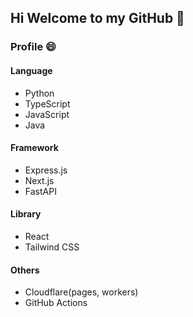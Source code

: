 ## Hi Welcome to my GitHub 👋

### Profile 😄
#### Language
- Python
- TypeScript
- JavaScript
- Java

#### Framework
- Express.js
- Next.js
- FastAPI

#### Library
- React
- Tailwind CSS

#### Others
- Cloudflare(pages, workers)
- GitHub Actions

<!--
**apple-computer-machintosh/apple-computer-machintosh** is a ✨ _special_ ✨ repository because its `README.md` (this file) appears on your GitHub profile.

Here are some ideas to get you started:

- 🔭 I’m currently working on ...
- 🌱 I’m currently learning ...
- 👯 I’m looking to collaborate on ...
- 🤔 I’m looking for help with ...
- 💬 Ask me about ...
- 📫 How to reach me: ...
- 😄 Pronouns: ...
- ⚡ Fun fact: ...
-->
